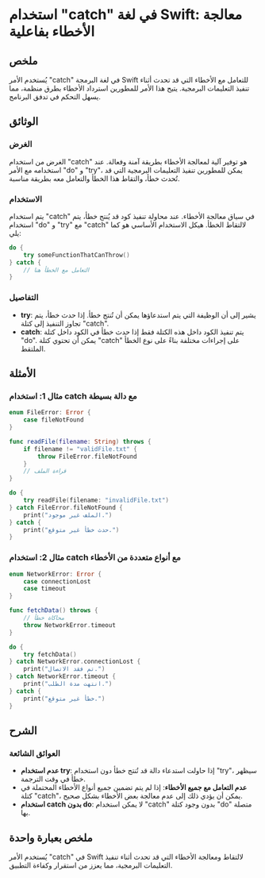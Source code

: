 <!--
Meta Description: # استخدام "catch" في لغة Swift: معالجة الأخطاء بفاعلية ## ملخص يُستخدم الأمر "catch" في لغة البرمجة Swift للتعامل مع الأخطاء التي قد تحدث أثناء تنفيذ ...
Meta Keywords: catch, استخدام, الأخطاء, خطأ, try
-->

# استخدام "catch" في لغة Swift: معالجة الأخطاء بفاعلية

## ملخص
يُستخدم الأمر "catch" في لغة البرمجة Swift للتعامل مع الأخطاء التي قد تحدث أثناء تنفيذ التعليمات البرمجية. يتيح هذا الأمر للمطورين استرداد الأخطاء بطرق منظمة، مما يسهل التحكم في تدفق البرنامج.

## الوثائق
### الغرض
الغرض من استخدام "catch" هو توفير آلية لمعالجة الأخطاء بطريقة آمنة وفعالة. عند استخدامه مع الأمر "do" و "try"، يمكن للمطورين تنفيذ التعليمات البرمجية التي قد تُحدث خطأ، والتقاط هذا الخطأ والتعامل معه بطريقة مناسبة.

### الاستخدام
يتم استخدام "catch" في سياق معالجة الأخطاء. عند محاولة تنفيذ كود قد يُنتج خطأ، يتم استخدام "do" و "try" مع "catch" لالتقاط الخطأ. هيكل الاستخدام الأساسي هو كما يلي:

```swift
do {
    try someFunctionThatCanThrow()
} catch {
    // التعامل مع الخطأ هنا
}
```

### التفاصيل
- **try**: يشير إلى أن الوظيفة التي يتم استدعاؤها يمكن أن تُنتج خطأ. إذا حدث خطأ، يتم تجاوز التنفيذ إلى كتلة "catch".
- **catch**: يتم تنفيذ الكود داخل هذه الكتلة فقط إذا حدث خطأ في الكود داخل كتلة "do". يمكن أن تحتوي كتلة "catch" على إجراءات مختلفة بناءً على نوع الخطأ الملتقط.

## الأمثلة
### مثال 1: استخدام catch مع دالة بسيطة
```swift
enum FileError: Error {
    case fileNotFound
}

func readFile(filename: String) throws {
    if filename != "validFile.txt" {
        throw FileError.fileNotFound
    }
    // قراءة الملف
}

do {
    try readFile(filename: "invalidFile.txt")
} catch FileError.fileNotFound {
    print("الملف غير موجود.")
} catch {
    print("حدث خطأ غير متوقع.")
}
```

### مثال 2: استخدام catch مع أنواع متعددة من الأخطاء
```swift
enum NetworkError: Error {
    case connectionLost
    case timeout
}

func fetchData() throws {
    // محاكاة خطأ
    throw NetworkError.timeout
}

do {
    try fetchData()
} catch NetworkError.connectionLost {
    print("تم فقد الاتصال.")
} catch NetworkError.timeout {
    print("انتهت مدة الطلب.")
} catch {
    print("خطأ غير متوقع.")
}
```

## الشرح
### العوائق الشائعة
- **عدم استخدام try**: إذا حاولت استدعاء دالة قد تُنتج خطأ دون استخدام "try"، سيظهر خطأ في وقت الترجمة.
- **عدم التعامل مع جميع الأخطاء**: إذا لم يتم تضمين جميع أنواع الأخطاء المحتملة في كتلة "catch"، يمكن أن يؤدي ذلك إلى عدم معالجة بعض الأخطاء بشكل صحيح.
- **استخدام catch بدون do**: لا يمكن استخدام "catch" بدون وجود كتلة "do" متصلة بها.

## ملخص بعبارة واحدة
يُستخدم الأمر "catch" في Swift لالتقاط ومعالجة الأخطاء التي قد تحدث أثناء تنفيذ التعليمات البرمجية، مما يعزز من استقرار وكفاءة التطبيق.
